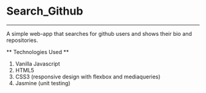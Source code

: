 # Search_Github

---

A simple web-app that searches for github users and shows their bio and repositories.

** Technologies Used **  

1. Vanilla Javascript
2. HTML5
3. CSS3 (responsive design with flexbox and mediaqueries)
4. Jasmine (unit testing)
